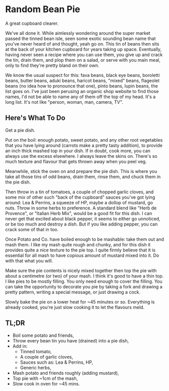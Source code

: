 # Random Bean Pie

A great cupboard clearer.

We've all done it.  While aimlessly wondering around the super market passed
the tinned bean isle, seen some exotic sounding bean name that you've never
heard of and thought, yeah go on.  This tin of beans then sits at the back of
your kitchen cupboard for years taking up space.  Eventually, having never seen
a recipe where you can use them, you give up and crack the tin, drain them, and
plop them on a salad, or serve with you main meal, only to find they're pretty
bland on their own.

We know the usual suspect for this: fava beans, black eye beans, boroletti
beans, butter beans, aduki beans, haricot beans, "mixed" beans, flageolet beans
(no idea how to pronounce that one), pinto beans, lupin beans, the list goes
on. I've just been perusing an organic shop website to find those names, I'd
not be able to name any of them off the top of my head.  It's a long list.
It's not like "person, woman, man, camera, TV".

## Here's What To Do

Get a pie dish.

Put on the boil: enough potato, sweet potato, and any other root vegetables
that you have lying around (carrots make a pretty tasty addition), to provide
an inch thick mashed top in your dish.  If in doubt, cook more, you can always
use the excess elsewhere.  I always leave the skins on.  There's so much
texture and flavour that gets thrown away when you peel veg.

Meanwhile, stick the oven on and prepare the pie dish. This is where you take
all those tins of odd beans, drain them, rinse them, and chuck them in the pie
dish.

Then throw in a tin of tomatoes, a couple of chopped garlic cloves, and some
mix of other such "back of the cupboard" sauces you've got lying around: Lea &
Perrins, a squeeze of HP, maybe a dollop of mustard, go nuts.  Throw in some
herbs to preference.  A standard blend like "Herb de Provence", or "Italian
Herb Mix", would be a good fit for this dish.  I can never get that excited
about black pepper, it seems to either go unnoticed, or be too much and destroy
a dish. But if you like adding pepper, you can crack some of that in too.

Once Potato and Co. have boiled enough to be mashable: take them out and mash
them.  I like my mash quite rough and chunky, and for this dish it provides
quite a nice texture to the pie top.  I quite firmly believe that it is
essential for all mash to have copious amount of mustard mixed into it. Do with
that what you will.

Make sure the pie contents is nicely mixed together then top the pie with about
a centimetre (or two) of your mash.  I think it's good to have a thin top.  I
like pies to be mostly filling. You only need enough to cover the filling. You
can take the opportunity to decorate you pie by taking a fork and drawing a
pretty pattern, writing a special message, or just drawing a cock.

Slowly bake the pie on a lower heat for ~45 minutes or so. Everything is
already cooked, you're just slow cooking it to let the flavours meld.

## TL;DR

- Boil some potato and friends,
- Throw every bean tin you have (drained) into a pie dish,
- Add in:
  + Tinned tomato,
  + A couple of garlic cloves,
  + Sauces such as: Lea & Perrins, HP,
  + Generic herbs,
- Mash potato and friends roughly (adding mustard),
- Top pie with ~1cm of the mash,
- Slow cook in oven for ~45 mins.
